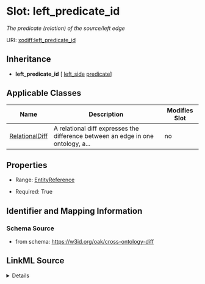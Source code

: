 

# Slot: left_predicate_id


_The predicate (relation) of the source/left edge_



URI: [xodiff:left_predicate_id](https://w3id.org/oak/cross-ontology-diff/left_predicate_id)




## Inheritance

* **left_predicate_id** [ [left_side](left_side.md) [predicate](predicate.md)]






## Applicable Classes

| Name | Description | Modifies Slot |
| --- | --- | --- |
| [RelationalDiff](RelationalDiff.md) | A relational diff expresses the difference between an edge in one ontology, a... |  no  |







## Properties

* Range: [EntityReference](EntityReference.md)

* Required: True





## Identifier and Mapping Information







### Schema Source


* from schema: https://w3id.org/oak/cross-ontology-diff




## LinkML Source

<details>
```yaml
name: left_predicate_id
description: The predicate (relation) of the source/left edge
from_schema: https://w3id.org/oak/cross-ontology-diff
rank: 1000
mixins:
- left_side
- predicate
alias: left_predicate_id
owner: RelationalDiff
domain_of:
- RelationalDiff
range: EntityReference
required: true

```
</details>